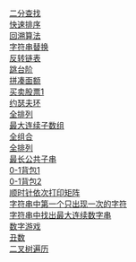 [二分查找](https://github.com/kangdengfei/Code/blob/master/src/main/java/BinarySearch.java)<br>
[快速排序](https://github.com/kangdengfei/Code/blob/master/src/main/java/QuickSort.java)<br>
[回溯算法](https://github.com/kangdengfei/Code/blob/master/src/main/java/Solution1.java)<br>
[字符串替换](https://github.com/kangdengfei/Code/blob/master/src/main/java/Solution3.java)<br>
[反转链表](https://github.com/kangdengfei/Code/blob/master/src/main/java/Solution4.java)<br>
[跳台阶](https://github.com/kangdengfei/Code/blob/master/src/main/java/Solution5.java)<br>
[拼凑面额](https://github.com/kangdengfei/Code/blob/master/src/main/java/Solution6.java)<br>
[买卖股票1](https://github.com/kangdengfei/Code/blob/master/src/main/java/Solution7.java)<br>
[约瑟夫环](https://github.com/kangdengfei/Code/blob/master/src/main/java/Solution8.java)<br>
[全排列](https://github.com/kangdengfei/Code/blob/master/src/main/java/Solution9.java)<br>
[最大连续子数组](https://github.com/kangdengfei/Code/blob/master/src/main/java/Solution10.java)<br>
[全组合](https://github.com/kangdengfei/Code/blob/master/src/main/java/Solution11.java)<br>
[全排列](https://github.com/kangdengfei/Code/blob/master/src/main/java/Solution12.java)<br>
[最长公共子串](https://github.com/kangdengfei/Code/blob/master/src/main/java/Solution13.java)<br>
[0-1背包1](https://github.com/kangdengfei/Code/blob/master/src/main/java/Solution14.java)<br>
[0-1背包2](https://github.com/kangdengfei/Code/blob/master/src/main/java/Solution15.java)<br>
[顺时针依次打印矩阵](https://github.com/kangdengfei/Code/blob/master/src/main/java/Solution17.java)<br>
[字符串中第一个只出现一次的字符](https://github.com/kangdengfei/Code/blob/master/src/main/java/Solution19.java)<br>
[字符串中找出最大连续数字串](https://github.com/kangdengfei/Code/blob/master/src/main/java/Solution20.java)<br>
[数字游戏](https://github.com/kangdengfei/Code/blob/master/src/main/java/Soulution21.java)<br>
[丑数](https://github.com/kangdengfei/Code/blob/master/src/main/java/Soulution22.java)<br>
[二叉树遍历](https://github.com/kangdengfei/Code/blob/master/src/main/java/BinTreeTraverse.java)
